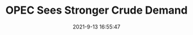 ---
"title": "OPEC Sees Stronger Crude Demand"
"date": "2021-9-13 16:55:47"
"feed_name": "RIGZONE"
"feed_website": "http://www.rigzone.com/"
"feed_rss": "http://www.rigzone.com/news/rss/rigzone_latest.aspx"
"link": "https://www.rigzone.com/news/wire/opec_sees_stronger_crude_demand-13-sep-2021-166421-article/?rss=true"
"file": "_posts/-f88516c02211ecabd87d922440b190fbb184b98b.md"
"accident": "0"
"drilling": "0"
---